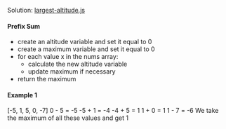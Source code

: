 Solution: [largest-altitude.js](largest-altitude.js)

#### Prefix Sum
- create an altitude variable and set it equal to 0
- create a maximum variable and set it equal to 0
- for each value x in the nums array:
    - calculate the new altitude variable
    - update maximum if necessary
- return the maximum

#### Example 1

[-5, 1, 5, 0, -7]
0 - 5 = -5
-5 + 1 = -4
-4 + 5 = 1
1 + 0 = 1
1 - 7 = -6
We take the maximum of all these values and get 1

